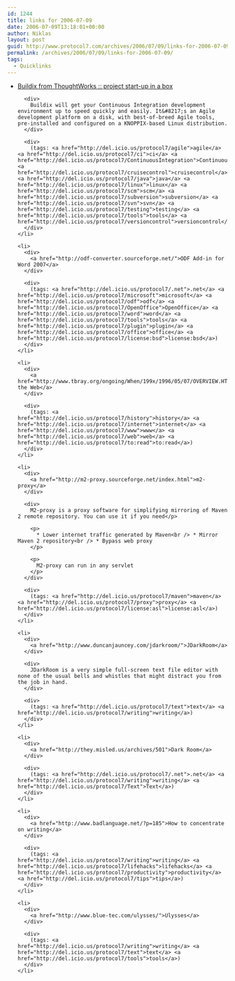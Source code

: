 ```yaml
---
id: 1244
title: links for 2006-07-09
date: 2006-07-09T13:18:01+00:00
author: Niklas
layout: post
guid: http://www.protocol7.com/archives/2006/07/09/links-for-2006-07-09/
permalink: /archives/2006/07/09/links-for-2006-07-09/
tags:
  - Quicklinks
---
```

<div class='microid-16f2fe82e43394e746419d24c032d7b1c77ebe1c'>
  <ul>
    <li>
      <div>
        <a href="http://buildix.thoughtworks.com/">Buildix from ThoughtWorks :: project start-up in a box</a>
      </div>
      
      <div>
        Buildix will get your Continuous Integration development environment up to speed quickly and easily. It&#8217;s an Agile development platform on a disk, with best-of-breed Agile tools, pre-installed and configured on a KNOPPIX-based Linux distribution.
      </div>
      
      <div>
        (tags: <a href="http://del.icio.us/protocol7/agile">agile</a> <a href="http://del.icio.us/protocol7/ci">ci</a> <a href="http://del.icio.us/protocol7/ContinuousIntegration">ContinuousIntegration</a> <a href="http://del.icio.us/protocol7/cruisecontrol">cruisecontrol</a> <a href="http://del.icio.us/protocol7/java">java</a> <a href="http://del.icio.us/protocol7/linux">linux</a> <a href="http://del.icio.us/protocol7/scm">scm</a> <a href="http://del.icio.us/protocol7/subversion">subversion</a> <a href="http://del.icio.us/protocol7/svn">svn</a> <a href="http://del.icio.us/protocol7/testing">testing</a> <a href="http://del.icio.us/protocol7/tools">tools</a> <a href="http://del.icio.us/protocol7/versioncontrol">versioncontrol</a>)
      </div>
    </li>
    
    <li>
      <div>
        <a href="http://odf-converter.sourceforge.net/">ODF Add-in for Word 2007</a>
      </div>
      
      <div>
        (tags: <a href="http://del.icio.us/protocol7/.net">.net</a> <a href="http://del.icio.us/protocol7/microsoft">microsoft</a> <a href="http://del.icio.us/protocol7/odf">odf</a> <a href="http://del.icio.us/protocol7/OpenOffice">OpenOffice</a> <a href="http://del.icio.us/protocol7/word">word</a> <a href="http://del.icio.us/protocol7/tools">tools</a> <a href="http://del.icio.us/protocol7/plugin">plugin</a> <a href="http://del.icio.us/protocol7/office">office</a> <a href="http://del.icio.us/protocol7/license:bsd">license:bsd</a>)
      </div>
    </li>
    
    <li>
      <div>
        <a href="http://www.tbray.org/ongoing/When/199x/1996/05/07/OVERVIEW.HTM">Measuring the Web</a>
      </div>
      
      <div>
        (tags: <a href="http://del.icio.us/protocol7/history">history</a> <a href="http://del.icio.us/protocol7/internet">internet</a> <a href="http://del.icio.us/protocol7/www">www</a> <a href="http://del.icio.us/protocol7/web">web</a> <a href="http://del.icio.us/protocol7/to:read">to:read</a>)
      </div>
    </li>
    
    <li>
      <div>
        <a href="http://m2-proxy.sourceforge.net/index.html">m2-proxy</a>
      </div>
      
      <div>
        M2-proxy is a proxy software for simplifying mirroring of Maven 2 remote repository. You can use it if you need</p> 
        
        <p>
          * Lower internet traffic generated by Maven<br /> * Mirror Maven 2 repository<br /> * Bypass web proxy
        </p>
        
        <p>
          M2-proxy can run in any servlet
        </p>
      </div>
      
      <div>
        (tags: <a href="http://del.icio.us/protocol7/maven">maven</a> <a href="http://del.icio.us/protocol7/proxy">proxy</a> <a href="http://del.icio.us/protocol7/license:asl">license:asl</a>)
      </div>
    </li>
    
    <li>
      <div>
        <a href="http://www.duncanjauncey.com/jdarkroom/">JDarkRoom</a>
      </div>
      
      <div>
        JDarkRoom is a very simple full-screen text file editor with none of the usual bells and whistles that might distract you from the job in hand.
      </div>
      
      <div>
        (tags: <a href="http://del.icio.us/protocol7/text">text</a> <a href="http://del.icio.us/protocol7/writing">writing</a>)
      </div>
    </li>
    
    <li>
      <div>
        <a href="http://they.misled.us/archives/501">Dark Room</a>
      </div>
      
      <div>
        (tags: <a href="http://del.icio.us/protocol7/.net">.net</a> <a href="http://del.icio.us/protocol7/writing">writing</a> <a href="http://del.icio.us/protocol7/Text">Text</a>)
      </div>
    </li>
    
    <li>
      <div>
        <a href="http://www.badlanguage.net/?p=185">How to concentrate on writing</a>
      </div>
      
      <div>
        (tags: <a href="http://del.icio.us/protocol7/writing">writing</a> <a href="http://del.icio.us/protocol7/lifehacks">lifehacks</a> <a href="http://del.icio.us/protocol7/productivity">productivity</a> <a href="http://del.icio.us/protocol7/tips">tips</a>)
      </div>
    </li>
    
    <li>
      <div>
        <a href="http://www.blue-tec.com/ulysses/">Ulysses</a>
      </div>
      
      <div>
        (tags: <a href="http://del.icio.us/protocol7/writing">writing</a> <a href="http://del.icio.us/protocol7/text">text</a> <a href="http://del.icio.us/protocol7/tools">tools</a>)
      </div>
    </li>
  </ul>
</div>